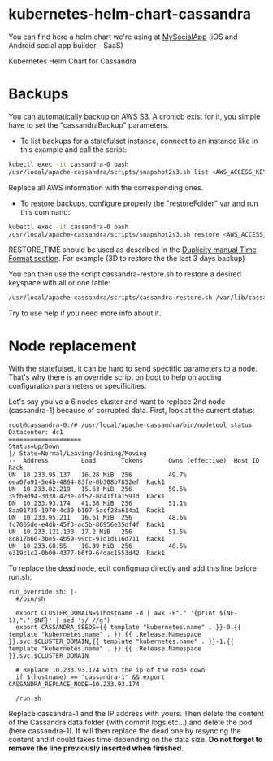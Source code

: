 # kubernetes-helm-chart-cassandra

You can find here a helm chart we're using at [MySocialApp](https://mysocialapp.io) (iOS and Android social app builder - SaaS)

Kubernetes Helm Chart for Cassandra

# Backups

You can automatically backup on AWS S3. A cronjob exist for it, you simple have to set the "cassandraBackup" parameters.

* To list backups for a statefulset instance, connect to an instance like in this example and call the script:

```bash
kubectl exec -it cassandra-0 bash
/usr/local/apache-cassandra/scripts/snapshot2s3.sh list <AWS_ACCESS_KEY_ID> <AWS_SECRET_ACCESS_KEY> <AWS_PASSPHRASE> <AWS_BUCKET>
```

Replace all AWS information with the corresponding ones.

* To restore backups, configure properly the "restoreFolder" var and run this command:

```bash
kubectl exec -it cassandra-0 bash
/usr/local/apache-cassandra/scripts/snapshot2s3.sh restore <AWS_ACCESS_KEY_ID> <AWS_SECRET_ACCESS_KEY> <AWS_PASSPHRASE> <AWS_BUCKET> <RESTORE_TIME>
```

RESTORE_TIME should be used as described in the [Duplicity manual Time Format section](http://duplicity.nongnu.org/duplicity.1.html#sect8).
For example (3D to restore the the last 3 days backup)

You can then use the script cassandra-restore.sh to restore a desired keyspace with all or one table:

```bash
/usr/local/apache-cassandra/scripts/cassandra-restore.sh /var/lib/cassandra/restore/var/lib/cassandra/data [keyspace]
```

Try to use help if you need more info about it.

# Node replacement

With the statefulset, it can be hard to send spectific parameters to a node. That's why there is an override script
on boot to help on adding configuration parameters or specificities.

Let's say you've a 6 nodes cluster and want to replace 2nd node (cassandra-1) because of corrupted data. First, look
at the current status:
```
root@cassandra-0:/# /usr/local/apache-cassandra/bin/nodetool status
Datacenter: dc1
====================
Status=Up/Down
|/ State=Normal/Leaving/Joining/Moving
--  Address         Load       Tokens       Owns (effective)  Host ID                               Rack
UN  10.233.95.137   16.28 MiB  256          49.7%             eea07a91-5e4b-4864-83fe-0b308b7852ef  Rack1
UN  10.233.82.219   15.63 MiB  256          50.5%             39fb9d94-3d38-423e-af52-8d41f1a1591d  Rack1
DN  10.233.93.174   41.38 MiB  256          51.1%             8aa01735-1970-4c30-b107-5acf28a614a1  Rack1
UN  10.233.95.211   16.61 MiB  256          48.6%             fc7065de-e4db-45f3-ac5b-86956e35df4f  Rack1
UN  10.233.121.130  17.2 MiB   256          51.5%             8c817b60-3be5-4b59-99cc-91d1d116d711  Rack1
UN  10.233.68.55    16.39 MiB  256          48.5%             e319c1c2-0b00-4377-b6f9-64dac1553d42  Rack1
```

To replace the dead node, edit configmap directly and add this line before run.sh:
```
run_override.sh: |-
  #/bin/sh

  export CLUSTER_DOMAIN=$(hostname -d | awk -F"." '{print $(NF-1),".",$NF}' | sed 's/ //g')
  export CASSANDRA_SEEDS={{ template "kubernetes.name" . }}-0.{{ template "kubernetes.name" . }}.{{ .Release.Namespace }}.svc.$CLUSTER_DOMAIN,{{ template "kubernetes.name" . }}-1.{{ template "kubernetes.name" . }}.{{ .Release.Namespace }}.svc.$CLUSTER_DOMAIN

  # Replace 10.233.93.174 with the ip of the node down
  if $(hostname) == 'cassandra-1' && export CASSANDRA_REPLACE_NODE=10.233.93.174

  /run.sh
```

Replace cassandra-1 and the IP address with yours. Then delete the content of the Cassandra data folder (with commit logs etc...) and delete the pod (here cassandra-1).
It will then replace the dead one by resyncing the content and it could takes time depending on the data size. **Do not forget to remove the line previously inserted when finished**.
